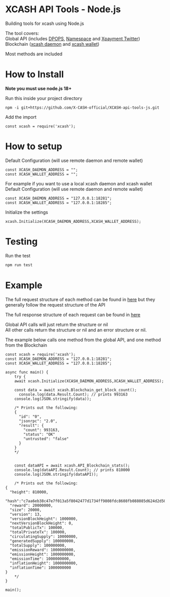 # XCASH API Tools - Node.js
Building tools for xcash using Node.js

The tool covers:  
Global API (includes [DPOPS](https://docs.xcash.foundation/api/dpops), [Namespace](https://docs.xcash.foundation/api/namespace) and [Xpayment Twitter](https://docs.xcash.foundation/api/xpayment-twitter))  
Blockchain ([xcash daemon](https://docs.xcash.foundation/applications/rpc-calls/json-rpc-methods) and [xcash wallet](https://docs.xcash.foundation/applications/rpc-calls/xcash-wallet-rpc))

Most methods are included


# How to Install
**Note you must use node.js 18+**

Run this inside your project directory 
```shell
npm -i git+https://github.com/X-CASH-official/XCASH-api-tools-js.git
```

Add the import
```node
const xcash = require('xcash');
```

# How to setup

Default Configuration (will use remote daemon and remote wallet)
```node
const XCASH_DAEMON_ADDRESS = "";
const XCASH_WALLET_ADDRESS = "";
```

For example if you want to use a local xcash daemon and xcash wallet  
Default Configuration (will use remote daemon and remote wallet)
```node
const XCASH_DAEMON_ADDRESS = "127.0.0.1:18281";
const XCASH_WALLET_ADDRESS = "127.0.0.1:18285";
```

Initialize the settings  
```node
xcash.Initialize(XCASH_DAEMON_ADDRESS,XCASH_WALLET_ADDRESS);
```

# Testing
Run the test

```bash
npm run test
```

# Example

The full request structure of each method can be found in [here](https://github.com/X-CASH-official/XCASH-api-tools-go/blob/main/XCASH-api-tools-go.go) but they generally follow the request structure of the API

The full response structure of each request can be found in [here](https://github.com/X-CASH-official/XCASH-api-tools-go/blob/main/XCASH-api-tools-go-structures.go)

Global API calls will just return the structure or nil  
All other calls return the structure or nil and an error structure or nil.  

The example below calls one method from the global API, and one method from the Blockchain

```node
const xcash = require('xcash');
const XCASH_DAEMON_ADDRESS = "127.0.0.1:18281";
const XCASH_WALLET_ADDRESS = "127.0.0.1:18285";

async func main() {
    try {
    await xcash.Initialize(XCASH_DAEMON_ADDRESS,XCASH_WALLET_ADDRESS);
    
    const data = await xcash.Blockchain_get_block_count();
	  console.log(data.Result.Count); // prints 993163
    console.log(JSON.stringify(data));
    
    /* Prints out the following:
    {  
      "id": "0",  
      "jsonrpc": "2.0",  
      "result": {  
        "count": 993163,  
        "status": "OK"
        "untrusted": "false"  
      }  
    }  
    */
    
    
    const dataAPI = await xcash.API_Blockchain_stats();
    console.log(dataAPI.Result.Count); // prints 810000
    console.log(JSON.stringify(dataAPI));
    
    /* Prints out the following:
{
  "height": 810000,
  "hash":"c7aa6eb38c47e7f013a5f8042477d1734ff9808fdc8608fb088085d624d2d509",
  "reward": 20000000,
  "size": 20000,
  "version": 13,
  "versionBlockHeight": 1000000,
  "nextVersionBlockHeight": 0,
  "totalPublicTx": 100000,
  "totalPrivateTx": 100000,
  "circulatingSupply": 10000000,
  "generatedSupply": 100000000,
  "totalSupply": 100000000,
  "emissionReward": 1000000000,
  "emissionHeight": 1000000000,
  "emissionTime": 1000000000,
  "inflationHeight": 1000000000,
  "inflationTime": 1000000000
}
    */
}

main();
```
